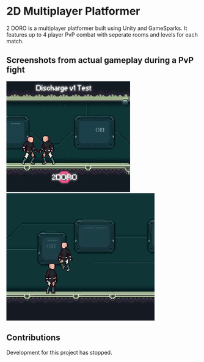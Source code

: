 # 2D Multiplayer Platformer

2 DORO is a multiplayer platformer built using Unity and GameSparks. It features up to 4 player PvP combat with seperate rooms and levels for each match.

## Screenshots from actual gameplay during a PvP fight

![first](media/1.gif)
![second](media/2.gif)




## Contributions
Development for this project has stopped.
